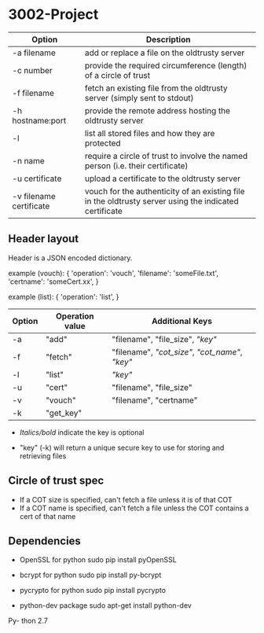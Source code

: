 # 3002-Project

| Option | Description |
| ------ | ----------- |
| -a filename | add or replace a file on the oldtrusty server
| -c number | provide the required circumference (length) of a circle of trust
| -f filename | fetch an existing file from the oldtrusty server (simply sent to stdout)
| -h hostname:port | provide the remote address hosting the oldtrusty server
| -l | list all stored files and how they are protected
| -n name | require a circle of trust to involve the named person (i.e. their certificate)
| -u certificate | upload a certificate to the oldtrusty server
| -v filename certificate | vouch for the authenticity of an existing file in the oldtrusty server using the indicated certificate


## Header layout
Header is a JSON encoded dictionary.

example (vouch):
{
  'operation': 'vouch',
  'filename': 'someFile.txt',
  'certname': 'someCert.xx',
}

example (list):
{
  'operation': 'list',
}

| Option | Operation value | Additional Keys |
| ------ | --------------- | --------------- |
| -a | "add" | "filename", "file_size", _"key"_
| -f | "fetch" | "filename", _"cot_size"_, _"cot_name"_, _"key"_
| -l | "list" | _"key"_
| -u | "cert" | "filename", "file_size"
| -v | "vouch" | "filename", "certname"
| -k | "get_key" |
- _Italics/bold_ indicate the key is optional

- "key" (-k) will return a unique secure key to use for storing and retrieving files

## Circle of trust spec
- If a COT size is specified, can't fetch a file unless it is of that COT
- If a COT name is specified, can't fetch a file unless the COT contains a cert of that name

## Dependencies
- OpenSSL for python
sudo pip install pyOpenSSL

- bcrypt for python
sudo pip install py-bcrypt

- pycrypto for python
sudo pip install pycrypto

- python-dev package
sudo apt-get install python-dev

Py- thon 2.7
